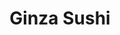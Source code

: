 ---
layout: place
title: "Ginza Sushi"
permalink: /california/san-jose/ginza-sushi.html
stateAbbr: CA
stateName: California
cityName: San Jose
seo:
  name: "Ginza Sushi"
  type: Restaurant
  links: null
description: "Ginza Sushi serves delicious sushi in San Jose, California. Try fresh Japanese dishes for a great dining experience. "
place_id: ChIJfyB6C-c1joAR-7G6z2fgKdE
photos:
  - name: >-
      places/ChIJfyB6C-c1joAR-7G6z2fgKdE/photos/AeeoHcK6OKY6upDm8L6hYzmytd7QXkJsN1DHlB5dWoxssP65EdtNDclrl5lylJaZiAgFrA44J3Nvf2a4PGN0GP2pxmCkxiJRlFPXjl1CFDHl9-PQ_YtYbEP_Lw5WnfuZ-mgfoy7qnWjQAfL-HMFTpZUAMc9BxR7Kd-VGVgG8urPsXDfg8WByCUwhESzGwVQk9wxdATC86bxg_Jj9D_vExLf7cc1_b7HjZX34-n4J8-CXnjm2Ki-yBuW905kPc9hnWEQiMoDysrwH2kxrK10lSyb7huEKzHa4FrX-hhWDyqUBZhxz8Q
    widthPx: 4800
    heightPx: 3008
    authorAttributions:
      - displayName: Ginza Sushi
        uri: https://maps.google.com/maps/contrib/101018214589150008724
        photoUri: >-
          https://lh3.googleusercontent.com/a-/ALV-UjVABVYfZNwQ85lzyVXpK93bD_Byq6ASP_LOd0a6yrmp5c4iRlw=s100-p-k-no-mo
    flagContentUri: >-
      https://www.google.com/local/imagery/report/?cb_client=maps_api_places.places_api&image_key=!1e10!2sAF1QipOv2CSd-nX-CwPKzXRczrERCdLySQSJ_ELTbmDL&hl=en-US
    googleMapsUri: >-
      https://www.google.com/maps/place//data=!3m4!1e2!3m2!1sAF1QipOv2CSd-nX-CwPKzXRczrERCdLySQSJ_ELTbmDL!2e10!4m2!3m1!1s0x808e35e70b7a207f:0xd129e067cfbab1fb
  - name: >-
      places/ChIJfyB6C-c1joAR-7G6z2fgKdE/photos/AeeoHcJZdKesTgh0DX8wJJRdpWzoqPY2u9NWh78Z6LQE2Jgy6jhRdadSiofyBI6nMRseOpY0c5vq2b-AoMM7f5z029lQU4py-nrVUF3aLJrDFTwzF9kXpShBHO_bBnzPEATU1xGByLjfMOiNM4Opg1llbgK06GwISSthcZifKQIvD19JCtvgOH5lUyOmRq-ED-Kch-TUnop0hDHlAOLO5n13Ut44BJnu63_WhwsLurolsWf2mjwenR3rYRo_llCgToqv-TElb_kokVuKmQ1g_DMs7fMjUbPhGbO28JfW11NogxbdMA
    widthPx: 571
    heightPx: 761
    authorAttributions:
      - displayName: Ginza Sushi
        uri: https://maps.google.com/maps/contrib/101018214589150008724
        photoUri: >-
          https://lh3.googleusercontent.com/a-/ALV-UjVABVYfZNwQ85lzyVXpK93bD_Byq6ASP_LOd0a6yrmp5c4iRlw=s100-p-k-no-mo
    flagContentUri: >-
      https://www.google.com/local/imagery/report/?cb_client=maps_api_places.places_api&image_key=!1e10!2sAF1QipMZ-IEdMVDI0bq4N1mxg07qoOlXg_QGkvLnybUF&hl=en-US
    googleMapsUri: >-
      https://www.google.com/maps/place//data=!3m4!1e2!3m2!1sAF1QipMZ-IEdMVDI0bq4N1mxg07qoOlXg_QGkvLnybUF!2e10!4m2!3m1!1s0x808e35e70b7a207f:0xd129e067cfbab1fb
  - name: >-
      places/ChIJfyB6C-c1joAR-7G6z2fgKdE/photos/AeeoHcIQ0eoZ_YdyFo6K6gH_k2P6hR7JXl1mg2RyV6h7EmCcdHedliA3oOX9fLfJIE-TlCc1spXM-GOgOPZKijdZzDJTvI_7MAn7_VAY87SYnj4VHOlIgNUy6nYluVpPE_XW7Hb5ZTfJBoquhvgfQ5MsCQK9yW4Iep1YwM-jBCdLCf59fnYKkIGjbbWzn-OzmolFMpg07DUsAdqTnayCR_CZjbzlPD_cgeALcd7Qijokt41O6Fo-ofYNE4kFaV_m9l0rfvfXBGCYTTIm3kyM_zOM4THDTNVj7ZYaBB54UwRlOuMhMNmVTTFfayPIjVuq3WMaNQk-8PtvacxjeV3pmvEswGd0Z5tRDaioRG0t-IfifRH_elulW0ZWhPARZgz8a_-gDW3sbPdcvPeEsDw8cG236I4xL3Gr-OCnOZb8RtX4x8ALhFsD
    widthPx: 4000
    heightPx: 3000
    authorAttributions:
      - displayName: Armelle Hidrio
        uri: https://maps.google.com/maps/contrib/103386347670689726034
        photoUri: >-
          https://lh3.googleusercontent.com/a-/ALV-UjURVR4Firi2v7-vdbseXFNncRITAo0kQxB7Uru9xBVtxrqwF9mu=s100-p-k-no-mo
    flagContentUri: >-
      https://www.google.com/local/imagery/report/?cb_client=maps_api_places.places_api&image_key=!1e10!2sCIHM0ogKEICAgIDrxNiDywE&hl=en-US
    googleMapsUri: >-
      https://www.google.com/maps/place//data=!3m4!1e2!3m2!1sCIHM0ogKEICAgIDrxNiDywE!2e10!4m2!3m1!1s0x808e35e70b7a207f:0xd129e067cfbab1fb
  - name: >-
      places/ChIJfyB6C-c1joAR-7G6z2fgKdE/photos/AeeoHcK-r1koSUWddKf6M18PGuUpHZUKT9p8vC3zKVCrA3-6_OpY7cMhM1FL_FndpiLtQT1g8AqS4T8suELnQbQeU-yP88_vHJ1DLlSsW3QE70bleF7S77FDfj160T5rYx0dtZgHOlXzWonE-aI4BZSdkasLBoBP7ivo2rWa42jSqj76R56gXEJ31zi-B_Sgc-1FJqhZauJg-Wy011m1LLacaDdaMooKpqvOKKKjdLES8MWeqqioUKzSpfVYCbp431-yEgPB1Ep0JqrCDngbvVz2ZHI_qoovbkGgkb_Futxn27TzGcQ1YMZnWrkbGkvCd3lAXI1VcXsKBvpJTTMXTu9z7QsHXiFst9yvJQrsiUHpoE6A5_LTmVHfSf0hgHZO_vEdYWwJY4O4sAV0B9MHK14Px6KztJDjeWKkUauZCMy09exHjnHDxkQgZbKOx5qObwVv
    widthPx: 3072
    heightPx: 4080
    authorAttributions:
      - displayName: Sandra Rosas Olden
        uri: https://maps.google.com/maps/contrib/102408933881120020986
        photoUri: >-
          https://lh3.googleusercontent.com/a-/ALV-UjXo-IfyuGhXS-MMEyBWdpy-wPxM_Dn1fJis1gVG7zI_Ht07TRpDnw=s100-p-k-no-mo
    flagContentUri: >-
      https://www.google.com/local/imagery/report/?cb_client=maps_api_places.places_api&image_key=!1e10!2sCIABIhAGbyfQPCMfHWfjIlkAA62Y&hl=en-US
    googleMapsUri: >-
      https://www.google.com/maps/place//data=!3m4!1e2!3m2!1sCIABIhAGbyfQPCMfHWfjIlkAA62Y!2e10!4m2!3m1!1s0x808e35e70b7a207f:0xd129e067cfbab1fb
  - name: >-
      places/ChIJfyB6C-c1joAR-7G6z2fgKdE/photos/AeeoHcIaz84O1muwEs_N2KAwVS3WJQiLU9T5RelINMgfNf60OUshRjnARLx8rKEU8oAn6D_HbFkgIdH4BMqq0pEi2W_eF2cimfjJubiv1GUlEV0YWTIVdQ4gQOUqqqC4vSC9w9S8lp-mJt0Sg6edUCNgFReVaGLsL9mTrn9yAo9PovAOi7UFG3LFrDadN3EkbAXt6PBjTsVdZm7pbAFuGqLIVC4RIJeYrXIp98VtIj7kz61F2MpzLOvopAxDq2Ov-J0slX-OoiIMU7NwhVMtkNugCJpl1UcG0wsHRdo-rXe5IxRd5MR2z3IUFPw4IZHGW-IWi9Ocimqswo8tPygB-Eh6oD42KLGGcQzO1Ohy-5yLoVFTbwMGQRQOu6o0QEEpGmgtqZ6W-rKnnrI2YKh4CtHdwENSAwdbN2LZJsH00cCdAsDMICboDNQhjuu6Ycbp4bQG
    widthPx: 3072
    heightPx: 2650
    authorAttributions:
      - displayName: Sandra Rosas Olden
        uri: https://maps.google.com/maps/contrib/102408933881120020986
        photoUri: >-
          https://lh3.googleusercontent.com/a-/ALV-UjXo-IfyuGhXS-MMEyBWdpy-wPxM_Dn1fJis1gVG7zI_Ht07TRpDnw=s100-p-k-no-mo
    flagContentUri: >-
      https://www.google.com/local/imagery/report/?cb_client=maps_api_places.places_api&image_key=!1e10!2sCIABIhAGbzaqOBHxG2fjInIAAyY9&hl=en-US
    googleMapsUri: >-
      https://www.google.com/maps/place//data=!3m4!1e2!3m2!1sCIABIhAGbzaqOBHxG2fjInIAAyY9!2e10!4m2!3m1!1s0x808e35e70b7a207f:0xd129e067cfbab1fb
  - name: >-
      places/ChIJfyB6C-c1joAR-7G6z2fgKdE/photos/AeeoHcLQKlWCXgz4G5Fl82i19wJyjFYwUOYaVzACIYR8kdLILfwwx4daEdyprKw7M45Pae2u81FCn9xxrMy0NT6Hi41B1JAI7iUrDuQK3LUb1OohIQ4crNJRMzS9vkIroeuC9_b6Q9gWasruJDIiN-plfvbgF5q0bhPJBdFJv13t4cO00Mfs6X57aSqwsED9fOVJtCAX2N2kzZJv89jppCFpLR0aoYUYxEgU_aIsuz_CvCUg0o0LEhWU98WZMaluIVvhykCEqkF-kCJlLkUthB3SuhmnZzULK1XCs9QD2nZsW0-paP_ayF5JmCgh6sTabLzojTihxcmROog2QGL2N7YSISxTUVc5baqJNSYkvWpY_ySUwqmIA6VVxZ1MdA8d9MzpF-mLM_TjH0briZjvAhuF8gr_N0qjClERzmbOLtB4YaI
    widthPx: 2882
    heightPx: 3314
    authorAttributions:
      - displayName: Yongjun Zhao
        uri: https://maps.google.com/maps/contrib/112433068339586567104
        photoUri: >-
          https://lh3.googleusercontent.com/a/ACg8ocIwwBqfcEpBeF3iWYzeXZFjYEwwTmDaYXGWPydW9CNuZdRf=s100-p-k-no-mo
    flagContentUri: >-
      https://www.google.com/local/imagery/report/?cb_client=maps_api_places.places_api&image_key=!1e10!2sCIHM0ogKEICAgIDjyN3DbQ&hl=en-US
    googleMapsUri: >-
      https://www.google.com/maps/place//data=!3m4!1e2!3m2!1sCIHM0ogKEICAgIDjyN3DbQ!2e10!4m2!3m1!1s0x808e35e70b7a207f:0xd129e067cfbab1fb
  - name: >-
      places/ChIJfyB6C-c1joAR-7G6z2fgKdE/photos/AeeoHcIYhTGKfoi9TrKlLtmNEOKtee8O1j8M_gQYh9WhboJs7VPpfPHMpDieybGRU_rI2tF6_ZcybYdNL5rsFPCBxOaeVjxlrlWUiFGyBMJ_8N522BWuvgofihk4YoD0b6NLE0cIFdk0YoID93XBrZnhLjxc_mJtNQxG-BKXLo2dQv7_YiOXiWC34ykj52TMiAuwJDKQdxcXDvKbxyYn-167EwzI_-6nQNLacJlzEbU7sdp-gA_BOtOxU_Asnr2WPCjRIObKeMfcHlRZCAbrSLovwloPeCdWYZPfTPFUkBi-JRradm0Gmqk0mWaAGplrZSqkOPBUNUTO8CNjVFkQ5AyZKlswWh9xGPfuHz16RLmKmuKLtqL8JEdz5xjFTD1UenlCC2S3wi4gC8azrrTcKxsWHVMo9M5vyQ_k0l2KaYb-nk0PunPa
    widthPx: 3000
    heightPx: 4000
    authorAttributions:
      - displayName: Melissa Blanchard
        uri: https://maps.google.com/maps/contrib/106132334622232931904
        photoUri: >-
          https://lh3.googleusercontent.com/a-/ALV-UjXofmf9-R43Im8PR2EqgTuUI47ROxXoIXeETx9sixlq-bidhwacuQ=s100-p-k-no-mo
    flagContentUri: >-
      https://www.google.com/local/imagery/report/?cb_client=maps_api_places.places_api&image_key=!1e10!2sCIHM0ogKEICAgIC9tOygqQE&hl=en-US
    googleMapsUri: >-
      https://www.google.com/maps/place//data=!3m4!1e2!3m2!1sCIHM0ogKEICAgIC9tOygqQE!2e10!4m2!3m1!1s0x808e35e70b7a207f:0xd129e067cfbab1fb
  - name: >-
      places/ChIJfyB6C-c1joAR-7G6z2fgKdE/photos/AeeoHcKyqZbq4X3jj2lx1Twi6Tgyad3HDKT9lFYVujkirXBQwBA1kJQ0iIaxmeiFiGOgL7CdL96sSGK14vAcDP103tCFw--oP0jl_xthDYKCm1xykKMfXJoCaSc1KhSDIcoHx7pA9vN8ksAThea5rKXsDP3pHd49Z0tnXT8oeIB9gV-x8sWWwzPhaOx_MDUCL3chnmg31YnclPGyPg3arBxaRASqmAzmazD12IxfO3XlFH8_xKr2SesMrp7nFngmDOvZwWxy2HndRoAbkP6PFfIsZCIulY3ceT1uw4y4Xir04o9pZlhWW4SaaA2qQTKeJRAt-HJ_eQX481LQuywdZT0oenZEZPxghJY7rnCe7SGwi81rZ5MMfyjp3pJOGBpL1H04eHfH0OpU0fSsTDE6L4nTIbhcLEQvxMc0dh4GDR5tCtZ0Sw
    widthPx: 4032
    heightPx: 3024
    authorAttributions:
      - displayName: Stephen Lund
        uri: https://maps.google.com/maps/contrib/115737065787187240410
        photoUri: >-
          https://lh3.googleusercontent.com/a-/ALV-UjXRRnue-G6JwP7j-86gFTcy6PYh4Rx0HXvEiujdriwUYIVbqAQl=s100-p-k-no-mo
    flagContentUri: >-
      https://www.google.com/local/imagery/report/?cb_client=maps_api_places.places_api&image_key=!1e10!2sCIHM0ogKEICAgICWwf-yVA&hl=en-US
    googleMapsUri: >-
      https://www.google.com/maps/place//data=!3m4!1e2!3m2!1sCIHM0ogKEICAgICWwf-yVA!2e10!4m2!3m1!1s0x808e35e70b7a207f:0xd129e067cfbab1fb
  - name: >-
      places/ChIJfyB6C-c1joAR-7G6z2fgKdE/photos/AeeoHcIw0JC5LrL5oc3jSD6wj3IBebDqBKg898owiTgmhQZkg-Ibsul0sx4fD9Hpac3rbO47p25p0JmZWRU_L5KbI15Ssqb9NGPR_hzoKPKFXZzFyjT4OdWnhk5_m1kePvOrQybuZepGHEt3OJDUVg8DjmEli6iplr0gszOkkKNNDOkTHKZAJ7EsflpnT-dsl6fCRudyeBUQ133Vn8NBeSg4R6sQ8ofDMK0CT3iW14A6uBdhzgvCh5tzdaRhx-zQ-dbOLjEAeFfN9LfvETF4YG5g0dB7Q8uvk2XV2n-wjP3o0mZ9Jht4_K6RQrlw3UwFtxjgFZRajJ4WExRAWXIT9EJhMdbpbYGpr_QXgOxoCM_Q_JrLo5M4ncAC0xGUdCWzuj1Oyk_JUdKB30CI24VBwS7QOuXrrzWJhiBUmJF9Sd5T2Psbr7EI
    widthPx: 3024
    heightPx: 4032
    authorAttributions:
      - displayName: Sasha Zhidkova
        uri: https://maps.google.com/maps/contrib/110905883713610895676
        photoUri: >-
          https://lh3.googleusercontent.com/a-/ALV-UjXQEIUsP94Gx-qWnYhaE6rJGy2LK6YteUDWdiy_I_Q5a_9X82FZpQ=s100-p-k-no-mo
    flagContentUri: >-
      https://www.google.com/local/imagery/report/?cb_client=maps_api_places.places_api&image_key=!1e10!2sCIHM0ogKEICAgIDDhs-I9wE&hl=en-US
    googleMapsUri: >-
      https://www.google.com/maps/place//data=!3m4!1e2!3m2!1sCIHM0ogKEICAgIDDhs-I9wE!2e10!4m2!3m1!1s0x808e35e70b7a207f:0xd129e067cfbab1fb
  - name: >-
      places/ChIJfyB6C-c1joAR-7G6z2fgKdE/photos/AeeoHcJUDm1_2g1b4QXeyLsHusHpAtL6hNihy01J51KDKjpD4AYopj13YFj0MKasZJLGA8x_wd-IVdmavBAeYg2OHy3fcZHwLCPUgQngqusxXddaO0GFgF6vWlDTSTBsJKZPWpx006sz3O8hEYK6W78qxrNnUSeTP3jWp1X798uULTAhRsXfMWD61LRrjHwkbCx-IRtesQecKomWyxzDKGLmcP8Vmq_pIidZZR6_nk9Fou26x62RIzhhrZh5CqiYaaySDkplKWz0w_o_9_5JjGWnrtqGe0tU4rhJRf6Y_Am01yH0PibE6dHFzl2orc0J-W5GWX-8fNWIuOq0bqc-rseTvMGNHs3vbA-5aYClfnFBQ-rPSe4jBX4vT2AjJ9cKYdhjx6AoYMQufpAhyg72HAOdqc6-8t6v1gQf-ZG82GmdI2dgVQ
    widthPx: 3646
    heightPx: 4800
    authorAttributions:
      - displayName: Ed Burgess
        uri: https://maps.google.com/maps/contrib/103584227433443545711
        photoUri: >-
          https://lh3.googleusercontent.com/a-/ALV-UjUSCzmKDFyStShEFYcULc7pJAJxNGpez1Yq-qFkKiwgQxHa6yk_Zg=s100-p-k-no-mo
    flagContentUri: >-
      https://www.google.com/local/imagery/report/?cb_client=maps_api_places.places_api&image_key=!1e10!2sCIHM0ogKEICAgIDOubaQFQ&hl=en-US
    googleMapsUri: >-
      https://www.google.com/maps/place//data=!3m4!1e2!3m2!1sCIHM0ogKEICAgIDOubaQFQ!2e10!4m2!3m1!1s0x808e35e70b7a207f:0xd129e067cfbab1fb
address: 3153 Meridian Ave, San Jose, CA 95124, USA
street: 3153 Meridian Ave
city: San Jose
state: CA
zip: '95124'
country: USA
neighborhood: Willow Glen
latitude: '37.268578'
longitude: '-121.906345'
accessibility_options:
  wheelchairAccessibleParking: true
  wheelchairAccessibleEntrance: true
  wheelchairAccessibleRestroom: true
  wheelchairAccessibleSeating: true
business_status: OPERATIONAL
name: Ginza Sushi
google_maps_links:
  directionsUri: >-
    https://www.google.com/maps/dir//''/data=!4m7!4m6!1m1!4e2!1m2!1m1!1s0x808e35e70b7a207f:0xd129e067cfbab1fb!3e0
  placeUri: https://maps.google.com/?cid=15071824364443447803
  writeAReviewUri: >-
    https://www.google.com/maps/place//data=!4m3!3m2!1s0x808e35e70b7a207f:0xd129e067cfbab1fb!12e1
  reviewsUri: >-
    https://www.google.com/maps/place//data=!4m4!3m3!1s0x808e35e70b7a207f:0xd129e067cfbab1fb!9m1!1b1
  photosUri: >-
    https://www.google.com/maps/place//data=!4m3!3m2!1s0x808e35e70b7a207f:0xd129e067cfbab1fb!10e5
primary_type: Sushi Restaurant
opening_hours:
  regular: null
  current: null
secondary_opening_hours:
  regular:
    weekdayDescriptions: null
    type: null
  current:
    weekdayDescriptions: null
    type: null
phone: null
price_level: null
price_range: null
rating: null
rating_count: 0
website: null
reviews: null
parking_options: null
payment_options: null
allow_dogs: null
curbside_pickup: null
delivery: null
dine_in: null
good_for_children: null
good_for_groups: null
good_for_sports: null
live_music: null
menu_for_children: null
outdoor_seating: null
reservable: null
restroom: null
serves_beer: null
serves_breakfast: null
serves_brunch: null
serves_cocktails: null
serves_coffee: null
serves_dinner: null
serves_dessert: null
serves_lunch: null
serves_vegetarian_food: null
serves_wine: null
takeout: null
update_category: essentials
summary: null

---